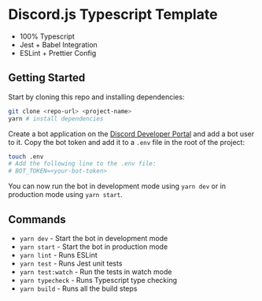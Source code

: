# Discord.js Typescript Template

- 100% Typescript
- Jest + Babel Integration
- ESLint + Prettier Config

## Getting Started

Start by cloning this repo and installing dependencies:

```bash
git clone <repo-url> <project-name>
yarn # install dependencies
```

Create a bot application on the [Discord Developer Portal](https://discord.com/developers/applications) and add a bot user to it. Copy the bot token and add it to a `.env` file in the root of the project:

```bash
touch .env
# Add the following line to the .env file:
# BOT_TOKEN=<your-bot-token>
```

You can now run the bot in development mode using `yarn dev` or in production mode using `yarn start`.

## Commands

- `yarn dev` - Start the bot in development mode
- `yarn start` - Start the bot in production mode
- `yarn lint` - Runs ESLint
- `yarn test` - Runs Jest unit tests
- `yarn test:watch` - Run the tests in watch mode
- `yarn typecheck` - Runs Typescript type checking
- `yarn build` - Runs all the build steps
